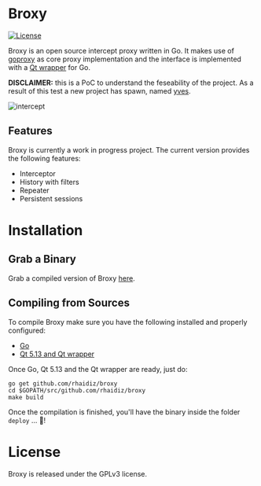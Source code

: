 # Broxy

[![License](https://img.shields.io/badge/license-GPLv3-blue.svg)](https://raw.githubusercontent.com/rhaidiz/broxy/master/COPYING)

Broxy is an open source intercept proxy written in Go. It makes use of [goproxy](https://github.com/elazarl/goproxy) as core proxy implementation and the interface is implemented with a [Qt wrapper](https://github.com/therecipe/qt) for Go.

**DISCLAIMER:** this is a PoC to understand the feseability of the project. As a result of this test a new project has spawn, named [yves](https://github.com/rhaidiz/yves).

![intercept](https://github.com/rhaidiz/broxy/raw/master/media/main.png)

## Features
Broxy is currently a work in progress project. The current version provides the following features:

* Interceptor
* History with filters
* Repeater
* Persistent sessions

# Installation

## Grab a Binary
Grab a compiled version of Broxy [here](https://github.com/rhaidiz/broxy/releases).

## Compiling from Sources
To compile Broxy make sure you have the following installed and properly configured:

* [Go](https://golang.org/doc/install)
* [Qt 5.13 and Qt wrapper](https://github.com/therecipe/qt/wiki/Installation)

Once Go, Qt 5.13 and the Qt wrapper are ready, just do:

    go get github.com/rhaidiz/broxy
    cd $GOPATH/src/github.com/rhaidiz/broxy
    make build 

Once the compilation is finished, you'll have the binary inside the folder `deploy` ... 🤞!

# License
Broxy is released under the GPLv3 license.

